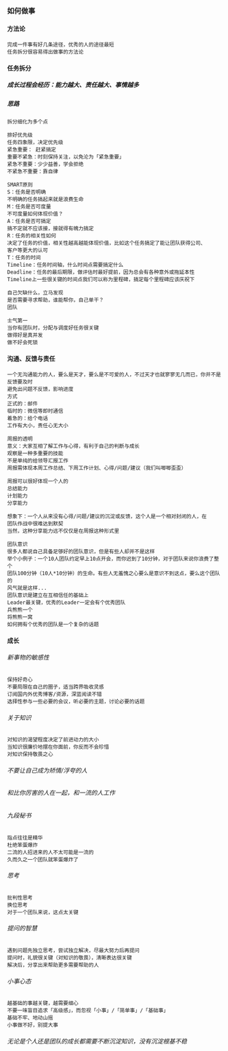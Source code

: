 ### 如何做事
#### 方法论
```
完成一件事有好几条途径，优秀的人的途径最短
任务拆分很容易得出做事的方法论

```
#### 任务拆分
##### 成长过程会经历：能力越大、责任越大、事情越多
##### 思路
```
拆分细化为多个点

```
```
排好优先级
任务四象限，决定优先级
紧急重要： 赶紧搞定
重要不紧急：时刻保持关注，以免沦为「紧急重要」
紧急不重要：少少益善，学会拒绝
不紧急不重要：靠自律

```

```
SMART原则
S：任务是否明确
不明确的任务搞起来就是浪费生命
M：任务是否可度量
不可度量如何体现价值？
A：任务是否可搞定
搞不定就不应该接，接就得有魄力搞定
R：任务的相关性如何
决定了任务的价值，相关性越高越能体现价值，比如这个任务搞定了能让团队获得公司、
客户等更大的认可
T：任务的时间
Timeline：任务时间轴，什么时间点需要搞定什么
Deadline：任务的最后期限，做评估时最好提前，因为总会有各种意外或拖延本性
Timeline上一些很关键的时间点我们可以称为里程碑，搞定每个里程碑应该庆祝下
```

```
自己欠缺什么，立马发现
是否需要寻求帮助，谁能帮你，自己单干？
团队

```

```
士气第一
当你有团队时，分配与调度好任务很关键
做得好是真并发
做不好会死锁

```

#### 沟通、反馈与责任
```
一个无沟通能力的人，要么是天才，要么是不可爱的人，不过天才也就寥寥无几而已，你并不是
反馈要及时
避免出问题不反馈，影响进度
方式
正式的：邮件
临时的：微信等即时通信
着急的：给个电话
工作有大小，责任心无大小

周报的透明
意义：大家互相了解工作与心得，有利于自己的判断与成长
观察是一种多重要的技能
不是单纯的给领导汇报工作
周报需体现本周工作总结、下周工作计划、心得/问题/建议（我们叫唧唧歪歪）

周报可以很好体现一个人的
总结能力
计划能力
分享能力

想象下：一个人从来没有心得/问题/建议的沉淀或反馈，这个人是一个相对封闭的人，在
团队作战中很难达到默契
当然，这种分享能力远不仅仅是在周报这种形式里

团队意识
很多人都说自己具备足够好的团队意识，但是有些人却并不是这样
举个小例子：一个10人团队约定早上10点开会，而你迟到了10分钟，对于团队来说你浪费了整个
团队100分钟（10人*10分钟）的生命。有些人无羞愧之心要么是意识不到这点，要么这个团队的
风气就是这样...
团队意识是建立在互相信任的基础上
Leader最关键，优秀的Leader一定会有个优秀团队
兵熊熊一个
将熊熊一窝
如何拥有个优秀的团队是一个复杂的话题
```

#### 成长
###### 新事物的敏感性
```
保持好奇心
不要局限在自己的圈子，适当跨界吸收灵感
订阅国内外优秀博客/资源，深蓝阅读不错
选择性参与一些必要的会议，听必要的主题，讨论必要的话题

```
###### 关于知识

```
对知识的渴望程度决定了前进动力的大小
当知识很廉价地摆在你面前，你反而不会珍惜
对知识保持敬畏之心
```
###### 不要让自己成为矫情/浮夸的人
###### 和比你厉害的人在一起，和一流的人工作
###### 九段秘书
```
指点往往是精华
杜绝笨蛋爆炸
二流的人招进来的人不太可能是一流的
久而久之一个团队就笨蛋爆炸了

```
###### 思考

```
批判性思考
换位思考
对于一个团队来说，这点太关键
```
###### 提问的智慧

```
遇到问题先独立思考，尝试独立解决，尽最大努力后再提问
提问时，礼貌很关键（对知识的敬畏），清晰表达很关键
解决后，分享出来帮助更多需要帮助的人
```
###### 小事心态

```
越基础的事越关键，越需要细心
不要一味盲目追求「高级感」，而忽视「小事」/「简单事」/「基础事」
基础不牢、地动山摇
小事做不好，别提大事
```

###### 无论是个人还是团队的成长都需要不断沉淀知识，没有沉淀根基不稳

